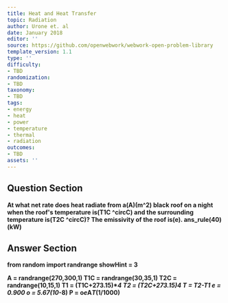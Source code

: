 ```yaml
---
title: Heat and Heat Transfer
topic: Radiation
author: Urone et. al
date: January 2018
editor: ''
source: https://github.com/openwebwork/webwork-open-problem-library
template_version: 1.1
type: ''
difficulty:
- TBD
randomization:
- TBD
taxonomy:
- TBD
tags:
- energy
- heat
- power
- temperature
- thermal
- radiation
outcomes:
- TBD
assets: ''
---
```


## Question Section 

<b>
At what net rate does heat radiate from a(A)(m^2) black roof on a night when the roof's temperature is(T1C ^circC) and the surrounding temperature is(T2C  ^circC)? The emissivity of the roof is(e).
ans_rule(40)(kW)



## Answer Section

from random import randrange
showHint = 3

A = randrange(270,300,1)
T1C = randrange(30,35,1)
T2C = randrange(10,15,1)
T1 = (T1C+273.15)**4
T2 = (T2C+273.15)**4
T = T2-T1
e = 0.900
o = 5.67*(10**-8)
P = o*e*A*T*(1/1000)